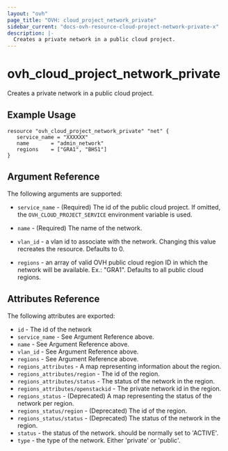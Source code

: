 ```yaml
---
layout: "ovh"
page_title: "OVH: cloud_project_network_private"
sidebar_current: "docs-ovh-resource-cloud-project-network-private-x"
description: |-
  Creates a private network in a public cloud project.
---
```


# ovh_cloud_project_network_private

Creates a private network in a public cloud project.

## Example Usage

```hcl
resource "ovh_cloud_project_network_private" "net" {
   service_name = "XXXXXX"
   name       = "admin_network"
   regions    = ["GRA1", "BHS1"]
}
```

## Argument Reference

The following arguments are supported:


* `service_name` - (Required) The id of the public cloud project. If omitted,
    the `OVH_CLOUD_PROJECT_SERVICE` environment variable is used. 

* `name` - (Required) The name of the network.

* `vlan_id` - a vlan id to associate with the network.
   Changing this value recreates the resource. Defaults to 0.

* `regions` - an array of valid OVH public cloud region ID in which the network
   will be available. Ex.: "GRA1". Defaults to all public cloud regions.

## Attributes Reference

The following attributes are exported:

* `id` - The id of the network
* `service_name` - See Argument Reference above.
* `name` - See Argument Reference above.
* `vlan_id` - See Argument Reference above.
* `regions` - See Argument Reference above.
* `regions_attributes` - A map representing information about the region.
* `regions_attributes/region` - The id of the region.
* `regions_attributes/status` - The status of the network in the region.
* `regions_attributes/openstackid` - The private network id in the region.
* `regions_status` - (Deprecated) A map representing the status of the network per region.
* `regions_status/region` - (Deprecated) The id of the region.
* `regions_status/status` - (Deprecated) The status of the network in the region.
* `status` - the status of the network. should be normally set to 'ACTIVE'.
* `type` - the type of the network. Either 'private' or 'public'. 
